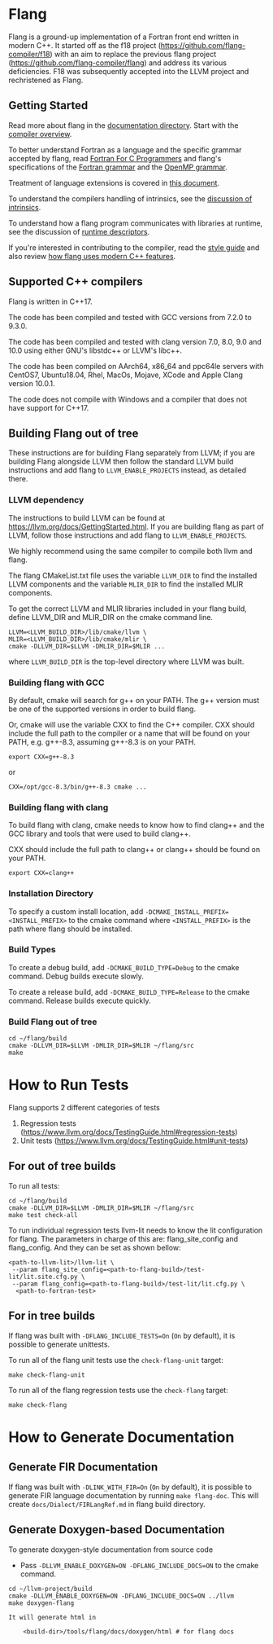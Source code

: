 # Flang

Flang is a ground-up implementation of a Fortran front end written in modern
C++. It started off as the f18 project (https://github.com/flang-compiler/f18)
with an aim to replace the previous flang project
(https://github.com/flang-compiler/flang) and address its various deficiencies.
F18 was subsequently accepted into the LLVM project and rechristened as Flang.

## Getting Started

Read more about flang in the [documentation directory](documentation).
Start with the [compiler overview](documentation/Overview.md).

To better understand Fortran as a language
and the specific grammar accepted by flang,
read [Fortran For C Programmers](documentation/FortranForCProgrammers.md)
and
flang's specifications of the [Fortran grammar](documentation/f2018-grammar.txt)
and
the [OpenMP grammar](documentation/OpenMP-4.5-grammar.txt).

Treatment of language extensions is covered
in [this document](documentation/Extensions.md).

To understand the compilers handling of intrinsics,
see the [discussion of intrinsics](documentation/Intrinsics.md).

To understand how a flang program communicates with libraries at runtime,
see the discussion of [runtime descriptors](documentation/RuntimeDescriptor.md).

If you're interested in contributing to the compiler,
read the [style guide](documentation/C++style.md)
and
also review [how flang uses modern C++ features](documentation/C++17.md).

## Supported C++ compilers

Flang is written in C++17.

The code has been compiled and tested with
GCC versions from 7.2.0 to 9.3.0.

The code has been compiled and tested with
clang version 7.0, 8.0, 9.0 and 10.0
using either GNU's libstdc++ or LLVM's libc++.

The code has been compiled on
AArch64, x86\_64 and ppc64le servers
with CentOS7, Ubuntu18.04, Rhel, MacOs, Mojave, XCode and
Apple Clang version 10.0.1.

The code does not compile with Windows and a compiler that does not have
support for C++17.

## Building Flang out of tree
These instructions are for building Flang separately from LLVM; if you are
building Flang alongside LLVM then follow the standard LLVM build instructions
and add flang to `LLVM_ENABLE_PROJECTS` instead, as detailed there.

### LLVM dependency

The instructions to build LLVM can be found at
https://llvm.org/docs/GettingStarted.html. If you are building flang as part
of LLVM, follow those instructions and add flang to `LLVM_ENABLE_PROJECTS`.

We highly recommend using the same compiler to compile both llvm and flang.

The flang CMakeList.txt file uses
the variable `LLVM_DIR` to find the installed LLVM components
and
the variable `MLIR_DIR` to find the installed MLIR components.

To get the correct LLVM and MLIR libraries included in your flang build,
define LLVM_DIR and MLIR_DIR on the cmake command line.
```
LLVM=<LLVM_BUILD_DIR>/lib/cmake/llvm \
MLIR=<LLVM_BUILD_DIR>/lib/cmake/mlir \
cmake -DLLVM_DIR=$LLVM -DMLIR_DIR=$MLIR ...
```
where `LLVM_BUILD_DIR` is
the top-level directory where LLVM was built.

### Building flang with GCC

By default,
cmake will search for g++ on your PATH.
The g++ version must be one of the supported versions
in order to build flang.

Or, cmake will use the variable CXX to find the C++ compiler. CXX should include
the full path to the compiler or a name that will be found on your PATH, e.g.
g++-8.3, assuming g++-8.3 is on your PATH.

```
export CXX=g++-8.3
```
or
```
CXX=/opt/gcc-8.3/bin/g++-8.3 cmake ...
```

### Building flang with clang

To build flang with clang,
cmake needs to know how to find clang++
and the GCC library and tools that were used to build clang++.

CXX should include the full path to clang++
or clang++ should be found on your PATH.
```
export CXX=clang++
```

### Installation Directory

To specify a custom install location,
add
`-DCMAKE_INSTALL_PREFIX=<INSTALL_PREFIX>`
to the cmake command
where `<INSTALL_PREFIX>`
is the path where flang should be installed.

### Build Types

To create a debug build,
add
`-DCMAKE_BUILD_TYPE=Debug`
to the cmake command.
Debug builds execute slowly.

To create a release build,
add
`-DCMAKE_BUILD_TYPE=Release`
to the cmake command.
Release builds execute quickly.

### Build Flang out of tree
```
cd ~/flang/build
cmake -DLLVM_DIR=$LLVM -DMLIR_DIR=$MLIR ~/flang/src
make
```
# How to Run Tests

Flang supports 2 different categories of tests
1. Regression tests (https://www.llvm.org/docs/TestingGuide.html#regression-tests)
2. Unit tests (https://www.llvm.org/docs/TestingGuide.html#unit-tests)

## For out of tree builds
To run all tests:
```
cd ~/flang/build
cmake -DLLVM_DIR=$LLVM -DMLIR_DIR=$MLIR ~/flang/src
make test check-all
```

To run individual regression tests llvm-lit needs to know the lit
configuration for flang. The parameters in charge of this are:
flang_site_config and flang_config. And they can be set as shown bellow:
```
<path-to-llvm-lit>/llvm-lit \
 --param flang_site_config=<path-to-flang-build>/test-lit/lit.site.cfg.py \
 --param flang_config=<path-to-flang-build>/test-lit/lit.cfg.py \
  <path-to-fortran-test>
```
## For in tree builds
If flang was built with `-DFLANG_INCLUDE_TESTS=On` (`On` by default), it is possible to
generate unittests.

To run all of the flang unit tests use the `check-flang-unit` target:
```
make check-flang-unit
```
To run all of the flang regression tests use the `check-flang` target:
```
make check-flang
```

# How to Generate Documentation

## Generate FIR Documentation
If flang was built with `-DLINK_WITH_FIR=On` (`On` by default), it is possible to
generate FIR language documentation by running `make flang-doc`. This will
create `docs/Dialect/FIRLangRef.md` in flang build directory.

## Generate Doxygen-based Documentation
To generate doxygen-style documentation from source code
- Pass `-DLLVM_ENABLE_DOXYGEN=ON -DFLANG_INCLUDE_DOCS=ON` to the cmake command.

```
cd ~/llvm-project/build
cmake -DLLVM_ENABLE_DOXYGEN=ON -DFLANG_INCLUDE_DOCS=ON ../llvm
make doxygen-flang

It will generate html in

    <build-dir>/tools/flang/docs/doxygen/html # for flang docs
```

